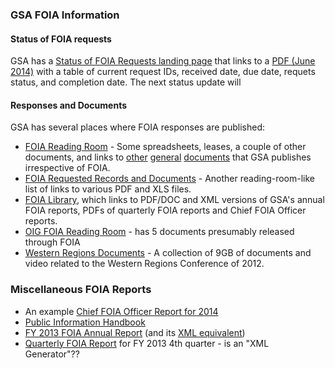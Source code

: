 ### GSA FOIA Information


#### Status of FOIA requests

GSA has a [Status of FOIA Requests landing page](http://www.gsa.gov/portal/content/103778) that links to a [PDF (June 2014)](http://www.gsa.gov/portal/mediaId/193415/fileName/US_General_Services_Administration_Status_of_FOIA_Requests_-_JUNE_2014.action) with a table of current request IDs, received date, due date, requets status, and completion date. The next status update will

#### Responses and Documents

GSA has several places where FOIA responses are published:

* [FOIA Reading Room](http://www.gsa.gov/portal/content/103776) - Some spreadsheets, leases, a couple of other documents, and links to [other](http://www.gsa.gov/portal/indexpage/teaser/category/21007/hostUri/portal) [general](http://www.gsa.gov/portal/category/21417) [documents](http://www.gsa.gov/portal/indexpage/teaser/category/21002/hostUri/portal) that GSA publishes irrespective of FOIA.
* [FOIA Requested Records and Documents](http://www.gsa.gov/portal/content/305477) - Another reading-room-like list of links to various PDF and XLS files.
* [FOIA Library](http://www.gsa.gov/portal/content/104389), which links to PDF/DOC and XML versions of GSA's annual FOIA reports, PDFs of quarterly FOIA reports and Chief FOIA Officer reports.
* [OIG FOIA Reading Room](http://www.gsaig.gov/index.cfm/other-documents/foia-reading-room/) - has 5 documents presumably released through FOIA
* [Western Regions Documents](http://www.gsa.gov/portal/content/132303) - A collection of 9GB of documents and video related to the Western Regions Conference of 2012.

### Miscellaneous FOIA Reports

* An example [Chief FOIA Officer Report for 2014](http://www.gsa.gov/portal/mediaId/188539/fileName/FY_2014_GSA_Annual_FOIA_Report_FINAL_19MAR2014_31914.action)
* [Public Information Handbook](http://www.gsa.gov/portal/getMediaData?mediaId=188991)
* [FY 2013 FOIA Annual Report](http://www.gsa.gov/portal/mediaId/186395/fileName/GSA_Fiscal_Year_2013_Annual_FOIA_Report1.action) (and its [XML equivalent](http://www.gsa.gov/portal/getMediaData?mediaId=186399))
* [Quarterly FOIA Report](http://www.gsa.gov/portal/mediaId/181543/fileName/US_General_Services_Administration_Quarterly_FOIA_Reporting_-_Quarter_4.action) for FY 2013 4th quarter - is an "XML Generator"??